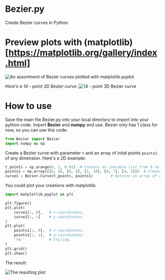 # Bezier.py
Create Bezier curves in Python

# Preview plots with (matplotlib)[https://matplotlib.org/gallery/index.html]
![An assortment of Bezier curves plotted with matplotlib.pyplot](https://i.imgur.com/lAXdYWS.png)

_Here's a 14 - point 3D Bezier curve:_
![14 - point 3D Bezier curve](https://i.imgur.com/Yw2u2FX.gif)

# How to use
Save the main file Bezier.py into your local directory to import into your python code.
Import **Bezier** and **numpy** and use. Bezier only has 1 class for now, so you can use this code:

```Python
from Bezier import Bezier
import numpy as np
```
Create a Bezier curve with parameter `t` and an array of inital points `points1` of any dimension. Here's a 2D example:

```Python
t_points = np.arange(0, 1, 0.01)  # Creates an iterable list from 0 to 1.
points1 = np.array([[0, 0], [0, 8], [5, 10], [9, 7], [4, 3]])  # Creates an array of coordinates.
curve1 = Bezier.Curve(t_points, points1)		# Returns an array of coordinates.
```

You could plot your creations with matplotlib.

```Python
import matplotlib.pyplot as plt

plt.figure()
plt.plot(
	curve1[:, 0],   # x-coordinates.
	curve1[:, 1]    # y-coordinates.
)
plt.plot(
	points1[:, 0],  # x-coordinates.
	points1[:, 1],  # y-coordinates.
	'ro:'           # Styling.
)
plt.grid()
plt.show()
```
The result:

![The resulting plot](https://i.imgur.com/DWjxns7.png) 
